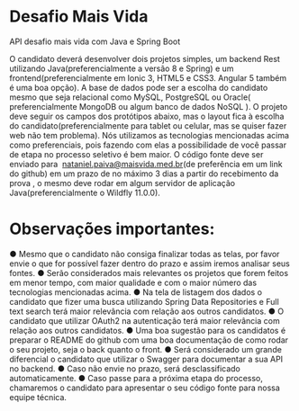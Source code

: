 # Desafio Mais Vida
API desafio mais vida com Java e Spring Boot

O candidato deverá desenvolver dois projetos simples, um backend Rest utilizando
Java(preferencialmente a versão 8 e Spring) e um frontend(preferencialmente em Ionic 3, HTML5 e
CSS3. Angular 5 também é uma boa opção). A base de dados pode ser a escolha do candidato mesmo
que seja relacional como MySQL, PostgreSQL ou Oracle( preferencialmente MongoDB ou algum banco
de dados NoSQL ). O projeto deve seguir os campos dos protótipos abaixo, mas o layout fica à escolha
do candidato(preferencialmente para tablet ou celular, mas se quiser fazer web não tem problema). Nós
utilizamos as tecnologias mencionadas acima como preferenciais, pois fazendo com elas a
possibilidade de você passar de etapa no processo seletivo é bem maior.
O código fonte deve ser enviado para ​ nataniel.paiva@maisvida.med.br​ (de preferência em um link do
github) em um prazo de no máximo 3 dias a partir do recebimento da prova , o mesmo deve rodar em
algum servidor de aplicação Java(preferencialmente o Wildfly 11.0.0).

# Observações importantes:
● Mesmo que o candidato não consiga finalizar todas as telas, por favor envie o que for possível
fazer dentro do prazo e assim iremos analisar seus fontes.
● Serão considerados mais relevantes os projetos que forem feitos em menor tempo, com maior
qualidade e com o maior número das tecnologias mencionadas acima.
● Na tela de listagem dos dados o candidato que fizer uma busca utilizando Spring Data
Repositories e Full text search terá maior relevância com relação aos outros candidatos.
● O candidato que utilizar OAuth2 na autenticação terá maior relevância com relação aos outros
candidatos.
● Uma boa sugestão para os candidatos é preparar o README do github com uma boa
documentação de como rodar o seu projeto, seja o back quanto o front.
● Será considerado um grande diferencial o candidato que utilizar o Swagger para documentar a
sua API no backend.
● Caso não envie no prazo, será desclassificado automaticamente.
● Caso passe para a próxima etapa do processo, chamaremos o candidato para apresentar o seu
código fonte para nossa equipe técnica.
